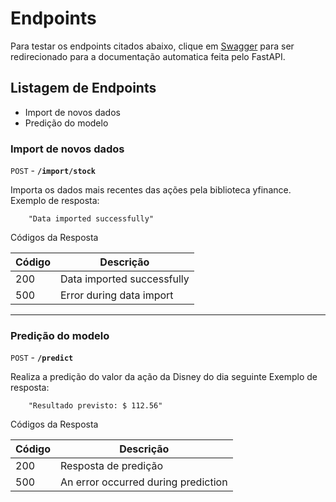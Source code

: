 # Endpoints

Para testar os endpoints citados abaixo, clique em [Swagger](http://localhost:8000/docs) para ser redirecionado para a documentação automatica feita pelo FastAPI.

## **Listagem de Endpoints**

- Import de novos dados
- Predição do modelo

### **Import de novos dados**

`POST` - **`/import/stock`** 

Importa os dados mais recentes das ações pela biblioteca yfinance.
Exemplo de resposta:

```
    "Data imported successfully"
```

Códigos da Resposta

| Código | Descrição                            |
|--------|--------------------------------------|
|200     | Data imported successfully |
|500     | Error during data import |

---

### **Predição do modelo**

`POST` - **`/predict`**

Realiza a predição do valor da ação da Disney do dia seguinte
Exemplo de resposta:

```
    "Resultado previsto: $ 112.56"
```

Códigos da Resposta

| Código | Descrição                            |
|--------|--------------------------------------|
|200     | Resposta de predição |
|500     | An error occurred during prediction |